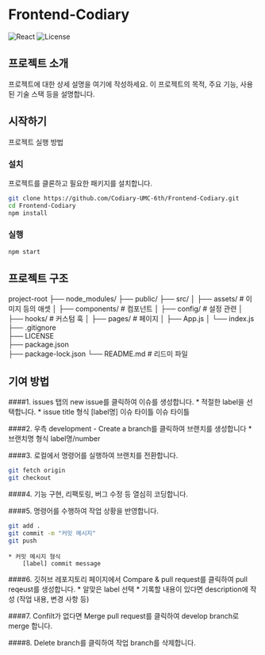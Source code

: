 # Frontend-Codiary

![React](https://img.shields.io/badge/React-18.3.1-blue)
![License](https://img.shields.io/badge/license-Apache2.0-green)

## 프로젝트 소개

프로젝트에 대한 상세 설명을 여기에 작성하세요. 이 프로젝트의 목적, 주요 기능, 사용된 기술 스택 등을 설명합니다.

## 시작하기

프로젝트 실행 방법

### 설치

프로젝트를 클론하고 필요한 패키지를 설치합니다.

```bash
git clone https://github.com/Codiary-UMC-6th/Frontend-Codiary.git
cd Frontend-Codiary
npm install
```

### 실행

```bash
npm start
```

## 프로젝트 구조

project-root
├── node_modules/
├── public/
├── src/
│   ├── assets/      # 이미지 등의 애셋
│   ├── components/  # 컴포넌트
│   ├── config/      # 설정 관련
│   ├── hooks/       # 커스텀 훅
│   ├── pages/       # 페이지
│   ├── App.js
│   └── index.js
├── .gitignore       
├── LICENSE          
├── package.json     
├── package-lock.json
└── README.md        # 리드미 파일

## 기여 방법

####1. issues 탭의 new issue를 클릭하여 이슈를 생성합니다.
    * 적절한 label을 선택합니다.
    * issue title 형식
        [label명] 이슈 타이틀 이슈 타이틀

####2. 우측 development - Create a branch를 클릭하여 브랜치를 생성합니다
    * 브랜치명 형식
        label명/number

####3. 로컬에서 명령어를 실행하여 브랜치를 전환합니다.
```bash
git fetch origin
git checkout
```

####4. 기능 구현, 리팩토링, 버그 수정 등 열심히 코딩합니다.

####5. 명령어를 수행하여 작업 상황을 반영합니다.
```bash
git add .
git commit -m "커밋 메시지"
git push
```
    * 커밋 메시지 형식
        [label] commit message

####6. 깃허브 레포지토리 페이지에서 Compare & pull request를 클릭하여 pull reqeust를 생성합니다.
    * 알맞은 label 선택
    * 기록할 내용이 있다면 description에 작성 (작업 내용, 변경 사항 등)

####7. Confilt가 없다면 Merge pull request를 클릭하여 develop branch로 merge 합니다.

####8. Delete branch를 클릭하여 작업 branch를 삭제합니다.

